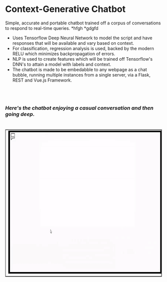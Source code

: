 # Context-Generative Chatbot
Simple, accurate and portable chatbot trained off a corpus of conversations to respond to real-time queries. 
*hfgh
*gdgfd
<ul>
<li>Uses Tensorflow Deep Neural Network to model the script and have responses that will be available and vary based on context.</li>
<li>For classification, regression analysis is used, backed by the modern RELU which minimizes backpropagation of errors.</li>
<li>NLP is used to create features which will be trained off Tensorflow's DNN's to attain a model with labels and context.</li>
<li>The chatbot is made to be embedabble to any webpage as a chat bubble, running multiple instances from a single server, via a Flask, REST and Vue.js Framework.</li> 
</ul>
<br /><br /><h3><em>Here's the chatbot enjoying a casual conversation and then going deep.</em><h3>
<table  border="1" align="left"><tr><td><img style="border:5px solid black;" src="/demo.gif" width="820" height="450"></td></tr></table>
